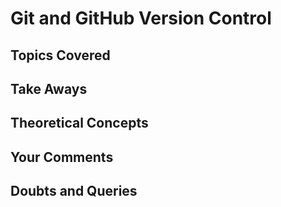 # Git and GitHub Version Control

## Topics Covered

## Take Aways

## Theoretical Concepts

## Your Comments

## Doubts and Queries
